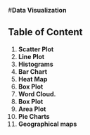 #**Data Visualization**

## Table of Content<br>
1. <b>Scatter Plot</b>
2. <b>Line Plot</b>
3. <b>Histograms</b>
4. <b>Bar Chart</b>
5. <b>Heat Map</b>
6. <b>Box Plot</b>
7. <b>Word Cloud.</b>
8. <b>Box Plot</b>
9. <b>Area Plot</b>
10. <b>Pie Charts</b>
11. <b>Geographical maps </b> <br><br>
